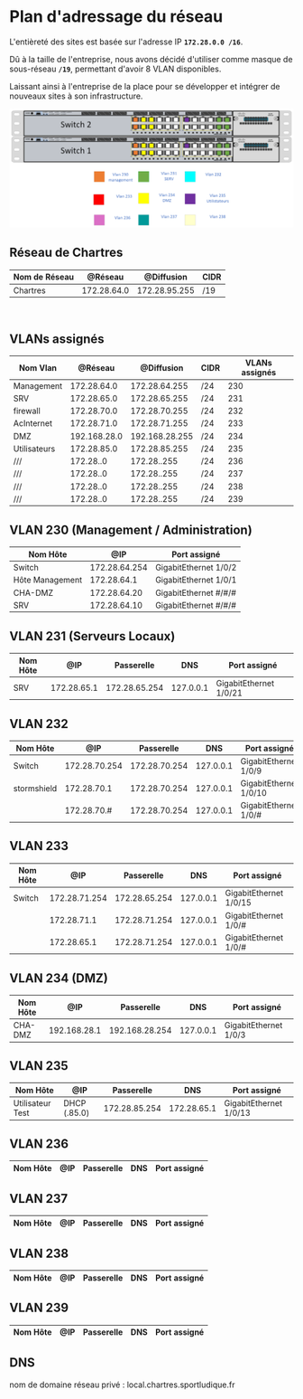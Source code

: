 # **Plan d'adressage du réseau**

L'entièreté des sites est basée sur l'adresse IP **`172.28.0.0 /16`**. 

Dû à la taille de l'entreprise, nous avons décidé d'utiliser comme masque de sous-réseau **`/19`**, permettant d'avoir 8 VLAN disponibles. 

Laissant ainsi à l'entreprise de la place pour se développer et intégrer de nouveaux sites à son infrastructure.
</br>

![Image du switch](./img/adressage.png)

## **Réseau de Chartres**

| Nom de Réseau | @Réseau | @Diffusion | CIDR |
|---------------|---------|------------|------|
| Chartres | 172.28.64.0 | 172.28.95.255 | /19

</br>

## VLANs assignés

| Nom Vlan | @Réseau | @Diffusion | CIDR |  VLANs assignés |
|----|----------|--------|----------------|----------------------|
| Management | 172.28.64.0 | 172.28.64.255 | /24 | 230
| SRV | 172.28.65.0 | 172.28.65.255 | /24 | 231
| firewall | 172.28.70.0 | 172.28.70.255 | /24 | 232
| AcInternet | 172.28.71.0 | 172.28.71.255 | /24 | 233
| DMZ | 192.168.28.0 | 192.168.28.255 | /24 | 234
| Utilisateurs | 172.28.85.0 | 172.28.85.255 | /24 | 235
| /// | 172.28..0 | 172.28..255 | /24 | 236
| /// | 172.28..0 | 172.28..255 | /24 | 237
| /// | 172.28..0 | 172.28..255 | /24 | 238
| /// | 172.28..0 | 172.28..255 | /24 | 239

## VLAN 230 (Management / Administration)

| Nom Hôte | @IP | Port assigné |
|----------|-----|--------------|
| Switch   | 172.28.64.254      | GigabitEthernet 1/0/2         
| Hôte Management | 172.28.64.1 | GigabitEthernet 1/0/1
| CHA-DMZ | 172.28.64.20 | GigabitEthernet #/#/#
| SRV | 172.28.64.10  | GigabitEthernet #/#/#

## VLAN 231 (Serveurs Locaux)

| Nom Hôte | @IP | Passerelle| DNS | Port assigné |
|----------|-----|--------|---------------|-----|
| SRV | 172.28.65.1 | 172.28.65.254 | 127.0.0.1 | GigabitEthernet 1/0/21

## VLAN 232

| Nom Hôte | @IP               | Passerelle    | DNS       | Port assigné          |
|----------|-------------------|---------------|-----------|-----------------------|
| Switch   | 172.28.70.254     | 172.28.70.254 | 127.0.0.1 | GigabitEthernet 1/0/9
| stormshield | 172.28.70.1 | 172.28.70.254 | 127.0.0.1 | GigabitEthernet 1/0/10
|  | 172.28.70.# | 172.28.70.254 | 127.0.0.1 | GigabitEthernet 1/0/#

## VLAN 233

| Nom Hôte | @IP | Passerelle    | DNS | Port assigné |
|----------|-----|---------------|-----|--------------|
| Switch | 172.28.71.254 | 172.28.65.254 | 127.0.0.1 | GigabitEthernet 1/0/15
|  | 172.28.71.1 | 172.28.71.254 | 127.0.0.1 | GigabitEthernet 1/0/#
|  | 172.28.65.1 | 172.28.71.254 | 127.0.0.1 | GigabitEthernet 1/0/#

## VLAN 234 (DMZ)

| Nom Hôte | @IP | Passerelle    | DNS | Port assigné |
|----------|-----|---------------|-----|--------------|
| CHA-DMZ  | 192.168.28.1 | 192.168.28.254 | 127.0.0.1 | GigabitEthernet 1/0/3

## VLAN 235

| Nom Hôte | @IP | Passerelle    | DNS | Port assigné |
|----------|-----|---------------|-----|--------------|
| Utilisateur Test | DHCP (.85.0) | 172.28.85.254 | 172.28.65.1 | GigabitEthernet 1/0/13

## VLAN 236

| Nom Hôte | @IP | Passerelle    | DNS | Port assigné |
|----------|-----|---------------|-----|--------------|

## VLAN 237

| Nom Hôte | @IP | Passerelle    | DNS | Port assigné |
|----------|-----|---------------|-----|--------------|

## VLAN 238

| Nom Hôte | @IP | Passerelle    | DNS | Port assigné |
|----------|-----|---------------|-----|--------------|

## VLAN 239

| Nom Hôte | @IP | Passerelle    | DNS | Port assigné |
|----------|-----|---------------|-----|--------------|

## DNS

nom de domaine réseau privé : local.chartres.sportludique.fr